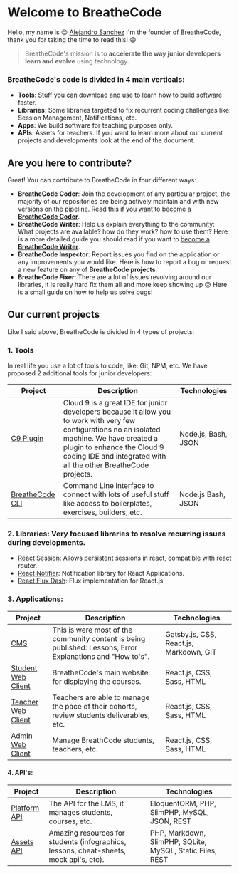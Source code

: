 # Welcome to BreatheCode

Hello, my name is :blush: [Alejandro Sanchez](https://alesanchezr.com) I'm the founder of BreatheCode, thank you for taking the time to read this!  :smile:

> BreatheCode's mission is to **accelerate the way junior developers learn and evolve** using technology.

### BreatheCode's code is divided in 4 main verticals:
- **Tools**: Stuff you can download and use to learn how to build software faster.
- **Libraries**: Some libraries targeted to fix recurrent coding challenges like: Session Management, Notifications, etc.
- **Apps**: We build software for teaching purposes only.
- **APIs**: Assets for teachers.
If you want to learn more about our current projects and developments look at the end of the document.

## Are you here to contribute?
Great! You can contribute to BreatheCode in four different ways:
- **BreatheCode Coder**: Join the development of any particular project, the majority of our repositories are being actively maintain and with new versions on the pipeline. Read this [if you want to become a **BreatheCode Coder**](#).
- **BreatheCode Writer**: Help us explain everything to the community: What projects are available? how do they work? how to use them? Here is a more detailed guide you should read if you want to [become a **BreatheCode Writer**](#).
- **BreatheCode Inspector**: Report issues you find on the application or any improvements you would like. Here is how to report a bug or request a new feature on any of **BreatheCode projects**.
- **BreatheCode Fixer**: There are a lot of issues revolving around our libraries, it is really hard fix them all and more keep showing up :disappointed_relieved: Here is a small guide on how to help us solve bugs!

## Our current projects
Like I said above, BreatheCode is divided in 4 types of projects:
### 1. Tools
In real life you use a lot of tools to code, like: Git, NPM, etc. We have proposed 2 additional tools for junior developers:

 | Project 		| Description | Technologies |
 | ---------- 	| -------------- | ---------------- |
 | [C9 Plugin](https://github.com/breatheco-de/c9-plugin) | Cloud 9 is a great IDE for junior developers because it allow you to work with very few configurations no an isolated machine. We have created a plugin to enhance the Cloud 9 coding IDE and integrated with all the other BreatheCode projects. | Node.js, Bash, JSON |
| [BreatheCode CLI](https://github.com/breatheco-de/breathecode-cli) | Command Line interface to connect with lots of useful stuff like access to boilerplates, exercises, builders, etc. | Node.js Bash, JSON |

### 2. Libraries: Very focused libraries to resolve recurring issues during developments.
  - [React Session](https://github.com/breatheco-de/react-session): Allows persistent sessions in react, compatible with react router.
  - [React Notifier](https://github.com/breatheco-de/react-notifier): Notification library for React Applications.
  - [React Flux Dash](https://github.com/4GeeksAcademy/react-flux-dash): Flux implementation for React.js

### 3. Applications:

| Project 		| Description | Technologies |
| ---------- 	| -------------- | ---------------- |
| [CMS](https://github.com/breatheco-de/desktop-client) | This is were most of the community content is being published: Lessons, Error Explanations and "How to's". | Gatsby.js, CSS, React.js, Markdown, GIT |
| [Student Web Client](https://github.com/breatheco-de/desktop-client) | BreatheCode's main website for displaying the courses. | React.js, CSS, Sass, HTML |
| [Teacher Web Client](https://github.com/breatheco-de/teacher-client) | Teachers are able to manage the pace of their cohorts, review students deliverables, etc. | React.js, CSS, Sass, HTML |
 | [Admin Web Client](https://github.com/breatheco-de/admin-client) | Manage BreathCode students, teachers, etc. | React.js, CSS, Sass, HTML |

#### 4. API's:

| Project | Description | Technologies |
| ---------- 	| -------------- | ---------------- |
| [Platform API](https://api.breatheco.de) | The API for the LMS, it manages students, courses, etc. | EloquentORM, PHP, SlimPHP, MySQL, JSON, REST |
| [Assets API](https://assets.breatheco.de) | Amazing resources for students (infographics, lessons, cheat-sheets, mock api's, etc). | PHP, Markdown, SlimPHP, SQLite, MySQL, Static Files, REST |
<!--stackedit_data:
eyJoaXN0b3J5IjpbNTU2MzQzMDQ2LC04ODQzMDc4NywtMjA3OT
g5ODE0MSw5MjQwNDQ2OSwtMTgwMDU4Njk0MCwtMTM2NDExNDY3
MSwxNTE0MTI0NTEwLDE1NTc0NTY3NzEsMTg2ODE1MzU4MCwxNj
c2ODQyNTk4LDEyNzM3NDI2OTAsLTE3ODAzMzg1NDgsLTE5ODc5
NDU4MzAsLTEzOTMzNDI2MjUsLTEzMTE4NzgwMzcsNTA2NDIxOD
U3LC0xMDkyMjkwNDY4LDIwMTQ1MjY1MDksMTUwMTcyNzAwNywx
OTc1MDI1NzM1XX0=
-->